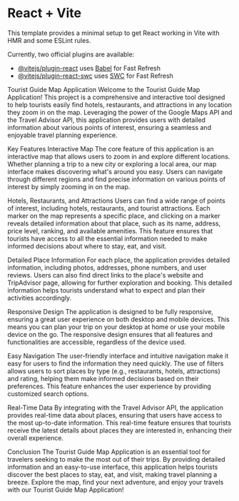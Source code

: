 # React + Vite

This template provides a minimal setup to get React working in Vite with HMR and some ESLint rules.

Currently, two official plugins are available:

- [@vitejs/plugin-react](https://github.com/vitejs/vite-plugin-react/blob/main/packages/plugin-react/README.md) uses [Babel](https://babeljs.io/) for Fast Refresh
- [@vitejs/plugin-react-swc](https://github.com/vitejs/vite-plugin-react-swc) uses [SWC](https://swc.rs/) for Fast Refresh



Tourist Guide Map Application
Welcome to the Tourist Guide Map Application! This project is a comprehensive and interactive tool designed to help tourists easily find hotels, restaurants, and attractions in any location they zoom in on the map. Leveraging the power of the Google Maps API and the Travel Advisor API, this application provides users with detailed information about various points of interest, ensuring a seamless and enjoyable travel planning experience.

Key Features
Interactive Map
The core feature of this application is an interactive map that allows users to zoom in and explore different locations. Whether planning a trip to a new city or exploring a local area, our map interface makes discovering what's around you easy. Users can navigate through different regions and find precise information on various points of interest by simply zooming in on the map.

Hotels, Restaurants, and Attractions
Users can find a wide range of points of interest, including hotels, restaurants, and tourist attractions. Each marker on the map represents a specific place, and clicking on a marker reveals detailed information about that place, such as its name, address, price level, ranking, and available amenities. This feature ensures that tourists have access to all the essential information needed to make informed decisions about where to stay, eat, and visit.

Detailed Place Information
For each place, the application provides detailed information, including photos, addresses, phone numbers, and user reviews. Users can also find direct links to the place's website and TripAdvisor page, allowing for further exploration and booking. This detailed information helps tourists understand what to expect and plan their activities accordingly.

Responsive Design
The application is designed to be fully responsive, ensuring a great user experience on both desktop and mobile devices. This means you can plan your trip on your desktop at home or use your mobile device on the go. The responsive design ensures that all features and functionalities are accessible, regardless of the device used.

Easy Navigation
The user-friendly interface and intuitive navigation make it easy for users to find the information they need quickly. The use of filters allows users to sort places by type (e.g., restaurants, hotels, attractions) and rating, helping them make informed decisions based on their preferences. This feature enhances the user experience by providing customized search options.

Real-Time Data
By integrating with the Travel Advisor API, the application provides real-time data about places, ensuring that users have access to the most up-to-date information. This real-time feature ensures that tourists receive the latest details about places they are interested in, enhancing their overall experience.

Conclusion
The Tourist Guide Map Application is an essential tool for travelers seeking to make the most out of their trips. By providing detailed information and an easy-to-use interface, this application helps tourists discover the best places to stay, eat, and visit, making travel planning a breeze. Explore the map, find your next adventure, and enjoy your travels with our Tourist Guide Map Application!
